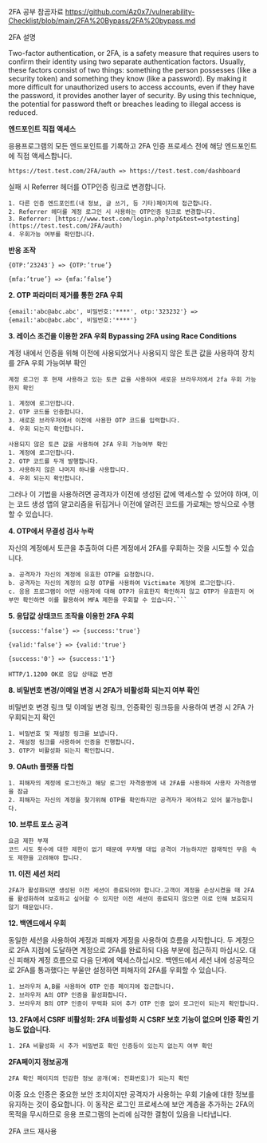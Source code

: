 2FA 공부 참곰자료 
https://github.com/Az0x7/vulnerability-Checklist/blob/main/2FA%20Bypass/2FA%20bypass.md


2FA 설명

Two-factor authentication, or 2FA, is a safety measure that requires users to confirm their identity using two separate authentication factors. Usually, these factors consist of two things: something the person possesses (like a security token) and something they know (like a password). By making it more difficult for unauthorized users to access accounts, even if they have the password, it provides another layer of security. By using this technique, the potential for password theft or breaches leading to illegal access is reduced.




**엔드포인트 직접 액세스**

응용프로그램의 모든 엔드포인트를 기록하고 2FA 인증 프로세스 전에 해당 엔드포인트에 직접 액세스합니다.
```
https://test.test.com/2FA/auth => https://test.test.com/dashboard
```

실패 시 Referrer 헤더를 OTP인증 링크로 변경합니다.

```
1. 다른 인증 엔드포인트(내 정보, 글 쓰기, 등 기타)페이지에 접근합니다.
2. Referrer 헤더를 계정 로그인 시 사용하는 OTP인증 링크로 변경합니다.
3. Referrer: [https://www.test.com/login.php?otp&test=otptesting](https://test.test.com/2FA/auth)
4. 우회가능 여부를 확인합니다.
```

**반응 조작**
```
{OTP:’23243′} => {OTP:’true’}
```
```
{mfa:’true’} => {mfa:’false’}
```

**2. OTP 파라미터 제거를 통한 2FA 우회**
```
{email:'abc@abc.abc', 비밀번호:'****', otp:'323232'} => {email:'abc@abc.abc', 비밀번호:'****'}
```

**3. 레이스 조건을 이용한 2FA 우회 Bypassing 2FA using Race Conditions** 

계정 내에서 인증을 위해 이전에 사용되었거나 사용되지 않은 토큰 값을 사용하여 장치를 2FA 우회 가능여부 확인

```
계정 로그인 후 현재 사용하고 있는 토큰 값을 사용하여 새로운 브라우저에서 2fa 우회 가능한지 확인

1. 계정에 로그인합니다.
2. OTP 코드를 인증합니다.
3. 새로운 브라우저에서 이전에 사용한 OTP 코드를 입력합니다.
4. 우회 되는지 확인합니다.

사용되지 않은 토큰 값을 사용하여 2FA 우회 가능여부 확인
1. 계정에 로그인합니다.
2. OTP 코드를 두개 발행합니다. 
3. 사용하지 않은 나머지 하나를 사용합니다.
4. 우회 되는지 확인합니다.
```

그러나 이 기법을 사용하려면 공격자가 이전에 생성된 값에 액세스할 수 있어야 하며, 이는 코드 생성 앱의 알고리즘을 뒤집거나 이전에 알려진 코드를 가로채는 방식으로 수행할 수 있습니다.

**4. OTP에서 무결성 검사 누락**

자신의 계정에서 토큰을 추출하여 다른 계정에서 2FA를 우회하는 것을 시도할 수 있습니다.

```
a. 공격자가 자신의 계정에 유효한 OTP를 요청합니다.
b. 공격자는 자신의 계정의 요청 OTP를 사용하여 Victimate 계정에 로그인합니다.
c. 응용 프로그램이 어떤 사용자에 대해 OTP가 유효한지 확인하지 않고 OTP가 유효한지 여부만 확인하면 이를 활용하여 MFA 제한을 우회할 수 있습니다.```
```

**5. 응답값 상태코드 조작을 이용한 2FA 우회**
```
{success:'false'} => {success:'true'}
```
```
{valid:'false'} => {valid:'true'}
```
```
{success:'0'} => {success:'1'}
```
```
HTTP/1.1200 OK로 응답 상태값 변경
```


**8. 비밀번호 변경/이메일 변경 시 2FA가 비활성화 되는지 여부 확인**

비밀번호 변경 링크 및 이메일 변경 링크, 인증확인 링크등을 사용하여 변경 시 2FA 가 우회되는지 확인

```
1. 비밀번호 및 재설정 링크를 보냅니다.
2. 재설정 링크를 사용하여 인증을 진행합니다.
3. OTP가 비활성화 되는지 확인합니다.
```

**9. OAuth 플랫폼 타협**
```
1. 피해자의 계정에 로그인하고 해당 로그인 자격증명에 내 2FA를 사용하여 사용자 자격증명을 잠금
2. 피해자는 자신의 계정을 찾기위해 OTP를 확인하지만 공격자가 제어하고 있어 불가능합니다.
```

**10. 브루트 포스 공격**
```
요금 제한 부재
코드 시도 횟수에 대한 제한이 없기 때문에 무차별 대입 공격이 가능하지만 잠재적인 무음 속도 제한을 고려해야 합니다.
```

**11. 이전 세션 처리**
```
2FA가 활성화되면 생성된 이전 세션이 종료되어야 합니다.고객이 계정을 손상시켰을 때 2FA를 활성화하여 보호하고 싶어할 수 있지만 이전 세션이 종료되지 않으면 이로 인해 보호되지 않기 때문입니다.
```

**12. 백엔드에서 우회**

동일한 세션을 사용하여 계정과 피해자 계정을 사용하여 흐름을 시작합니다. 두 계정으로 2FA 지점에 도달하면 계정으로 2FA를 완료하되 다음 부분에 접근하지 마십시오. 대신 피해자 계정 흐름으로 다음 단계에 액세스하십시오. 백엔드에서 세션 내에 성공적으로 2FA를 통과했다는 부울만 설정하면 피해자의 2FA를 우회할 수 있습니다.
```
1. 브라우저 A,B를 사용하여 OTP 인증 페이지에 접근합니다.
2. 브라우저 A의 OTP 인증을 활성화합니다.
3. 브라우저 B의 OTP 인증이 무력화 되어 추가 OTP 인증 없이 로그인이 되는지 확인합니다.
```

**13. 2FA에서 CSRF 비활성화: 2FA 비활성화 시 CSRF 보호 기능이 없으며 인증 확인 기능도 없습니다.**

```
1. 2FA 비활성화 시 추가 비밀번호 확인 인증등이 있는지 없는지 여부 확인
```


**2FA페이지 정보공개**

```
2FA 확인 페이지의 민감한 정보 공개(예: 전화번호)가 되는지 확인
```

이중 요소 인증은 중요한 보안 조치이지만 공격자가 사용하는 우회 기술에 대한 정보를 유지하는 것이 중요합니다. 
이 동작은 로그인 프로세스에 보안 계층을 추가하는 2FA의 목적을 무시하므로 응용 프로그램의 논리에 심각한 결함이 있음을 나타냅니다.


2FA 코드 재사용

